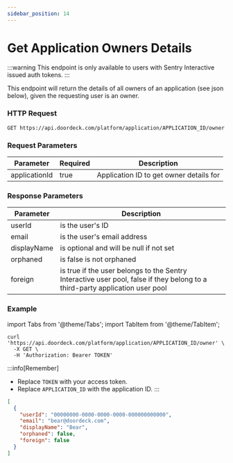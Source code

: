 ```yaml
---
sidebar_position: 14
---
```


# Get Application Owners Details

:::warning
This endpoint is only available to users with Sentry Interactive issued auth tokens.
:::

This endpoint will return the details of all owners of an application (see json below), given the requesting user is an owner.

### HTTP Request

`GET https://api.doordeck.com/platform/application/APPLICATION_ID/owner`

### Request Parameters

| Parameter     | Required | Description                             |
| ------------- | -------- | --------------------------------------- |
| applicationId | true     | Application ID to get owner details for |

### Response Parameters

| Parameter   | Description                                                                                                                  |
|-------------|------------------------------------------------------------------------------------------------------------------------------|
| userId      | is the user's ID                                                                                                             |
| email       | is the user's email address                                                                                                  |
| displayName | is optional and will be null if not set                                                                                      |
| orphaned    | is false is not orphaned                                                                                                     |
| foreign     | is true if the user belongs to the Sentry Interactive user pool, false if they belong to a third-party application user pool |

### Example

import Tabs from '@theme/Tabs';
import TabItem from '@theme/TabItem';

<Tabs>
<TabItem value="request" label="Request">

```shell showLineNumbers title="CURL"
curl 'https://api.doordeck.com/platform/application/APPLICATION_ID/owner' \
  -X GET \
  -H 'Authorization: Bearer TOKEN'
```

:::info[Remember]
* Replace `TOKEN` with your access token.
* Replace `APPLICATION_ID` with the application ID.
:::

</TabItem>
<TabItem value="response" label="Response">

```json showLineNumbers title="JSON"
[
  {
    "userId": "00000000-0000-0000-0000-000000000000",
    "email": "bear@doordeck.com",
    "displayName": "Bear",
    "orphaned": false,
    "foreign": false
  }
]
```

</TabItem>
</Tabs>

